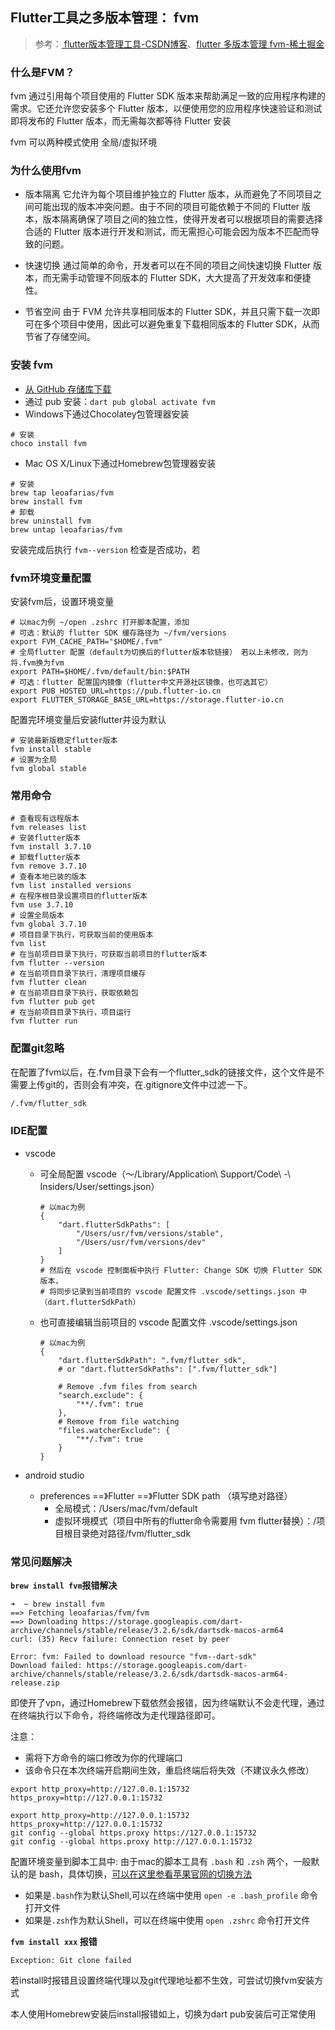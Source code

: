 









## Flutter工具之多版本管理： fvm

> 参考：[ flutter版本管理工具-CSDN博客](https://blog.csdn.net/qq_28550263/article/details/136300307)、[flutter 多版本管理 fvm-稀土掘金](https://juejin.cn/post/7219130999685611580)

### 什么是FVM？

fvm 通过引用每个项目使用的 Flutter SDK 版本来帮助满足一致的应用程序构建的需求。它还允许您安装多个 Flutter 版本，以便使用您的应用程序快速验证和测试即将发布的 Flutter 版本，而无需每次都等待 Flutter 安装

fvm 可以两种模式使用 全局/虚拟环境

### 为什么使用fvm

- 版本隔离
  它允许为每个项目维护独立的 Flutter 版本，从而避免了不同项目之间可能出现的版本冲突问题。由于不同的项目可能依赖于不同的 Flutter 版本，版本隔离确保了项目之间的独立性，使得开发者可以根据项目的需要选择合适的 Flutter 版本进行开发和测试，而无需担心可能会因为版本不匹配而导致的问题。

- 快速切换
  通过简单的命令，开发者可以在不同的项目之间快速切换 Flutter 版本，而无需手动管理不同版本的 Flutter SDK，大大提高了开发效率和便捷性。

- 节省空间
  由于 FVM 允许共享相同版本的 Flutter SDK，并且只需下载一次即可在多个项目中使用，因此可以避免重复下载相同版本的 Flutter SDK，从而节省了存储空间。

### 安装 fvm

- [从 GitHub 存储库下载](https://link.juejin.cn/?target=https%3A%2F%2Fgithub.com%2Fleoafarias%2Ffvm%2Freleases)
- 通过 pub 安装：`dart pub global activate fvm`
- Windows下通过Chocolatey包管理器安装

```shell
# 安装
choco install fvm
```

- Mac OS X/Linux下通过Homebrew包管理器安装

```shell
# 安装
brew tap leoafarias/fvm
brew install fvm
# 卸载
brew uninstall fvm
brew untap leoafarias/fvm
```

安装完成后执行 `fvm--version` 检查是否成功，若

### fvm环境变量配置

安装fvm后，设置环境变量

```shell
# 以mac为例 ~/open .zshrc 打开脚本配置，添加
# 可选：默认的 flutter SDK 缓存路径为 ~/fvm/versions
export FVM_CACHE_PATH="$HOME/.fvm"
# 全局flutter 配置（default为切换后的flutter版本软链接） 若以上未修改，则为将.fvm换为fvm
export PATH=$HOME/.fvm/default/bin:$PATH
# 可选：flutter 配置国内镜像（flutter中文开源社区镜像，也可选其它）
export PUB_HOSTED_URL=https://pub.flutter-io.cn
export FLUTTER_STORAGE_BASE_URL=https://storage.flutter-io.cn
```

配置完环境变量后安装flutter并设为默认

```shell
# 安装最新版稳定flutter版本
fvm install stable
# 设置为全局
fvm global stable
```

### 常用命令

```shell
# 查看现有远程版本
fvm releases list
# 安装flutter版本
fvm install 3.7.10
# 卸载flutter版本
fvm remove 3.7.10
# 查看本地已装的版本
fvm list installed versions
# 在程序根目录设置项目的flutter版本
fvm use 3.7.10
# 设置全局版本
fvm global 3.7.10
# 项目目录下执行，可获取当前的使用版本
fvm list
# 在当前项目目录下执行，可获取当前项目的flutter版本
fvm flutter --version
# 在当前项目目录下执行，清理项目缓存
fvm flutter clean
# 在当前项目目录下执行，获取依赖包
fvm flutter pub get
# 在当前项目目录下执行，项目运行
fvm flutter run
```

### 配置git忽略

在配置了fvm以后，在.fvm目录下会有一个flutter_sdk的链接文件，这个文件是不需要上传git的，否则会有冲突，在.gitignore文件中过滤一下。

```bash
/.fvm/flutter_sdk
```

### IDE配置

- vscode

  - 可全局配置 vscode（～/Library/Application\ Support/Code\ -\ Insiders/User/settings.json）

    ```shell
    # 以mac为例
    {
        "dart.flutterSdkPaths": [
            "/Users/usr/fvm/versions/stable",
            "/Users/usr/fvm/versions/dev"
        ]
    }
    # 然后在 vscode 控制面板中执行 Flutter: Change SDK 切换 Flutter SDK 版本，
    # 将同步记录到当前项目的 vscode 配置文件 .vscode/settings.json 中（dart.flutterSdkPath）
    ```

  - 也可直接编辑当前项目的 vscode 配置文件 .vscode/settings.json

    ```shell
    # 以mac为例
    {
        "dart.flutterSdkPath": ".fvm/flutter_sdk",
        # or "dart.flutterSdkPaths": [".fvm/flutter_sdk"]
        
        # Remove .fvm files from search
        "search.exclude": {
            "**/.fvm": true
        },
        # Remove from file watching
        "files.watcherExclude": {
            "**/.fvm": true
        }
    }
    ```

- android studio

  - preferences ==》Flutter ==》Flutter SDK path （填写绝对路径）
    - 全局模式：/Users/mac/fvm/default
    - 虚拟环境模式（项目中所有的flutter命令需要用 fvm flutter替换）：/项目根目录绝对路径/fvm/flutter_sdk

### 常见问题解决

**`brew install fvm`报错解决**

```shell
➜  ~ brew install fvm
==> Fetching leoafarias/fvm/fvm
==> Downloading https://storage.googleapis.com/dart-archive/channels/stable/release/3.2.6/sdk/dartsdk-macos-arm64
curl: (35) Recv failure: Connection reset by peer

Error: fvm: Failed to download resource "fvm--dart-sdk"
Download failed: https://storage.googleapis.com/dart-archive/channels/stable/release/3.2.6/sdk/dartsdk-macos-arm64-release.zip
```

即使开了vpn，通过Homebrew下载依然会报错，因为终端默认不会走代理，通过在终端执行以下命令，将终端修改为走代理路径即可。

注意：

- 需将下方命令的端口修改为你的代理端口
- 该命令只在本次终端开启期间生效，重启终端后将失效（不建议永久修改）

```shell
export http_proxy=http://127.0.0.1:15732 https_proxy=http://127.0.0.1:15732

export http_proxy=http://127.0.0.1:15732 https_proxy=http://127.0.0.1:15732
git config --global https.proxy https://127.0.0.1:15732
git config --global https.proxy http://127.0.0.1:15732
```

配置环境变量到脚本工具中: 由于mac的脚本工具有 `.bash` 和 `.zsh` 两个，一般默认的是 bash，具体切换，[可以在这里参看苹果官网的切换方法](https://link.juejin.cn?target=https%3A%2F%2Fsupport.apple.com%2Fzh-cn%2FHT208050)

- 如果是`.bash`作为默认Shell,可以在终端中使用 `open -e .bash_profile` 命令打开文件
- 如果是`.zsh`作为默认Shell，可以在终端中使用 `open .zshrc` 命令打开文件

**`fvm install xxx` 报错**

```shell
Exception: Git clone failed
```

若install时报错且设置终端代理以及git代理地址都不生效，可尝试切换fvm安装方式

本人使用Homebrew安装后install报错如上，切换为dart pub安装后可正常使用













